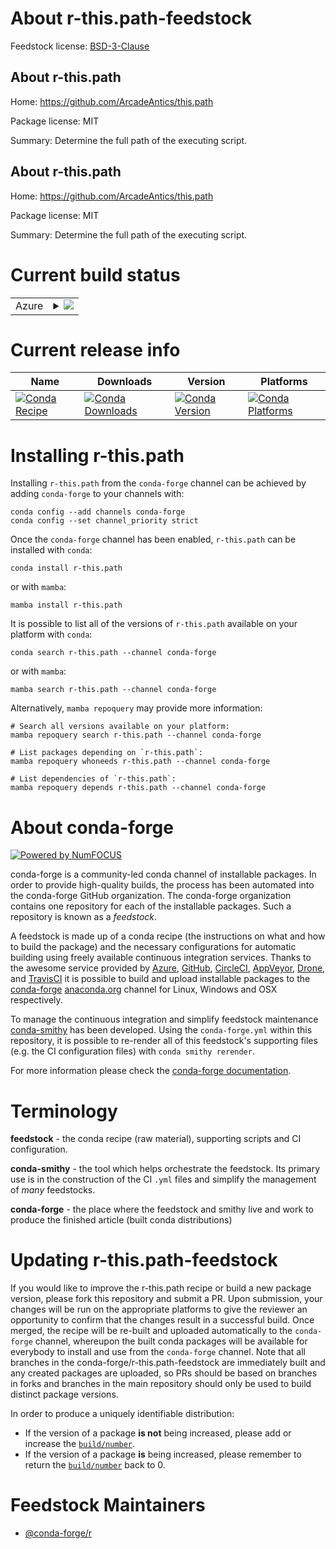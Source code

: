 About r-this.path-feedstock
===========================

Feedstock license: [BSD-3-Clause](https://github.com/conda-forge/r-this.path-feedstock/blob/main/LICENSE.txt)


About r-this.path
-----------------

Home: https://github.com/ArcadeAntics/this.path

Package license: MIT

Summary: Determine the full path of the executing script.

About r-this.path
-----------------

Home: https://github.com/ArcadeAntics/this.path

Package license: MIT

Summary: Determine the full path of the executing script.

Current build status
====================


<table>
    
  <tr>
    <td>Azure</td>
    <td>
      <details>
        <summary>
          <a href="https://dev.azure.com/conda-forge/feedstock-builds/_build/latest?definitionId=17898&branchName=main">
            <img src="https://dev.azure.com/conda-forge/feedstock-builds/_apis/build/status/r-this.path-feedstock?branchName=main">
          </a>
        </summary>
        <table>
          <thead><tr><th>Variant</th><th>Status</th></tr></thead>
          <tbody><tr>
              <td>linux_64_r_base4.4</td>
              <td>
                <a href="https://dev.azure.com/conda-forge/feedstock-builds/_build/latest?definitionId=17898&branchName=main">
                  <img src="https://dev.azure.com/conda-forge/feedstock-builds/_apis/build/status/r-this.path-feedstock?branchName=main&jobName=linux&configuration=linux%20linux_64_r_base4.4" alt="variant">
                </a>
              </td>
            </tr><tr>
              <td>linux_64_r_base4.5</td>
              <td>
                <a href="https://dev.azure.com/conda-forge/feedstock-builds/_build/latest?definitionId=17898&branchName=main">
                  <img src="https://dev.azure.com/conda-forge/feedstock-builds/_apis/build/status/r-this.path-feedstock?branchName=main&jobName=linux&configuration=linux%20linux_64_r_base4.5" alt="variant">
                </a>
              </td>
            </tr><tr>
              <td>linux_aarch64_r_base4.4</td>
              <td>
                <a href="https://dev.azure.com/conda-forge/feedstock-builds/_build/latest?definitionId=17898&branchName=main">
                  <img src="https://dev.azure.com/conda-forge/feedstock-builds/_apis/build/status/r-this.path-feedstock?branchName=main&jobName=linux&configuration=linux%20linux_aarch64_r_base4.4" alt="variant">
                </a>
              </td>
            </tr><tr>
              <td>linux_aarch64_r_base4.5</td>
              <td>
                <a href="https://dev.azure.com/conda-forge/feedstock-builds/_build/latest?definitionId=17898&branchName=main">
                  <img src="https://dev.azure.com/conda-forge/feedstock-builds/_apis/build/status/r-this.path-feedstock?branchName=main&jobName=linux&configuration=linux%20linux_aarch64_r_base4.5" alt="variant">
                </a>
              </td>
            </tr><tr>
              <td>linux_ppc64le_r_base4.4</td>
              <td>
                <a href="https://dev.azure.com/conda-forge/feedstock-builds/_build/latest?definitionId=17898&branchName=main">
                  <img src="https://dev.azure.com/conda-forge/feedstock-builds/_apis/build/status/r-this.path-feedstock?branchName=main&jobName=linux&configuration=linux%20linux_ppc64le_r_base4.4" alt="variant">
                </a>
              </td>
            </tr><tr>
              <td>linux_ppc64le_r_base4.5</td>
              <td>
                <a href="https://dev.azure.com/conda-forge/feedstock-builds/_build/latest?definitionId=17898&branchName=main">
                  <img src="https://dev.azure.com/conda-forge/feedstock-builds/_apis/build/status/r-this.path-feedstock?branchName=main&jobName=linux&configuration=linux%20linux_ppc64le_r_base4.5" alt="variant">
                </a>
              </td>
            </tr><tr>
              <td>osx_64_r_base4.4</td>
              <td>
                <a href="https://dev.azure.com/conda-forge/feedstock-builds/_build/latest?definitionId=17898&branchName=main">
                  <img src="https://dev.azure.com/conda-forge/feedstock-builds/_apis/build/status/r-this.path-feedstock?branchName=main&jobName=osx&configuration=osx%20osx_64_r_base4.4" alt="variant">
                </a>
              </td>
            </tr><tr>
              <td>osx_64_r_base4.5</td>
              <td>
                <a href="https://dev.azure.com/conda-forge/feedstock-builds/_build/latest?definitionId=17898&branchName=main">
                  <img src="https://dev.azure.com/conda-forge/feedstock-builds/_apis/build/status/r-this.path-feedstock?branchName=main&jobName=osx&configuration=osx%20osx_64_r_base4.5" alt="variant">
                </a>
              </td>
            </tr><tr>
              <td>win_64_r_base4.4</td>
              <td>
                <a href="https://dev.azure.com/conda-forge/feedstock-builds/_build/latest?definitionId=17898&branchName=main">
                  <img src="https://dev.azure.com/conda-forge/feedstock-builds/_apis/build/status/r-this.path-feedstock?branchName=main&jobName=win&configuration=win%20win_64_r_base4.4" alt="variant">
                </a>
              </td>
            </tr><tr>
              <td>win_64_r_base4.5</td>
              <td>
                <a href="https://dev.azure.com/conda-forge/feedstock-builds/_build/latest?definitionId=17898&branchName=main">
                  <img src="https://dev.azure.com/conda-forge/feedstock-builds/_apis/build/status/r-this.path-feedstock?branchName=main&jobName=win&configuration=win%20win_64_r_base4.5" alt="variant">
                </a>
              </td>
            </tr>
          </tbody>
        </table>
      </details>
    </td>
  </tr>
</table>

Current release info
====================

| Name | Downloads | Version | Platforms |
| --- | --- | --- | --- |
| [![Conda Recipe](https://img.shields.io/badge/recipe-r--this.path-green.svg)](https://anaconda.org/conda-forge/r-this.path) | [![Conda Downloads](https://img.shields.io/conda/dn/conda-forge/r-this.path.svg)](https://anaconda.org/conda-forge/r-this.path) | [![Conda Version](https://img.shields.io/conda/vn/conda-forge/r-this.path.svg)](https://anaconda.org/conda-forge/r-this.path) | [![Conda Platforms](https://img.shields.io/conda/pn/conda-forge/r-this.path.svg)](https://anaconda.org/conda-forge/r-this.path) |

Installing r-this.path
======================

Installing `r-this.path` from the `conda-forge` channel can be achieved by adding `conda-forge` to your channels with:

```
conda config --add channels conda-forge
conda config --set channel_priority strict
```

Once the `conda-forge` channel has been enabled, `r-this.path` can be installed with `conda`:

```
conda install r-this.path
```

or with `mamba`:

```
mamba install r-this.path
```

It is possible to list all of the versions of `r-this.path` available on your platform with `conda`:

```
conda search r-this.path --channel conda-forge
```

or with `mamba`:

```
mamba search r-this.path --channel conda-forge
```

Alternatively, `mamba repoquery` may provide more information:

```
# Search all versions available on your platform:
mamba repoquery search r-this.path --channel conda-forge

# List packages depending on `r-this.path`:
mamba repoquery whoneeds r-this.path --channel conda-forge

# List dependencies of `r-this.path`:
mamba repoquery depends r-this.path --channel conda-forge
```


About conda-forge
=================

[![Powered by
NumFOCUS](https://img.shields.io/badge/powered%20by-NumFOCUS-orange.svg?style=flat&colorA=E1523D&colorB=007D8A)](https://numfocus.org)

conda-forge is a community-led conda channel of installable packages.
In order to provide high-quality builds, the process has been automated into the
conda-forge GitHub organization. The conda-forge organization contains one repository
for each of the installable packages. Such a repository is known as a *feedstock*.

A feedstock is made up of a conda recipe (the instructions on what and how to build
the package) and the necessary configurations for automatic building using freely
available continuous integration services. Thanks to the awesome service provided by
[Azure](https://azure.microsoft.com/en-us/services/devops/), [GitHub](https://github.com/),
[CircleCI](https://circleci.com/), [AppVeyor](https://www.appveyor.com/),
[Drone](https://cloud.drone.io/welcome), and [TravisCI](https://travis-ci.com/)
it is possible to build and upload installable packages to the
[conda-forge](https://anaconda.org/conda-forge) [anaconda.org](https://anaconda.org/)
channel for Linux, Windows and OSX respectively.

To manage the continuous integration and simplify feedstock maintenance
[conda-smithy](https://github.com/conda-forge/conda-smithy) has been developed.
Using the ``conda-forge.yml`` within this repository, it is possible to re-render all of
this feedstock's supporting files (e.g. the CI configuration files) with ``conda smithy rerender``.

For more information please check the [conda-forge documentation](https://conda-forge.org/docs/).

Terminology
===========

**feedstock** - the conda recipe (raw material), supporting scripts and CI configuration.

**conda-smithy** - the tool which helps orchestrate the feedstock.
                   Its primary use is in the construction of the CI ``.yml`` files
                   and simplify the management of *many* feedstocks.

**conda-forge** - the place where the feedstock and smithy live and work to
                  produce the finished article (built conda distributions)


Updating r-this.path-feedstock
==============================

If you would like to improve the r-this.path recipe or build a new
package version, please fork this repository and submit a PR. Upon submission,
your changes will be run on the appropriate platforms to give the reviewer an
opportunity to confirm that the changes result in a successful build. Once
merged, the recipe will be re-built and uploaded automatically to the
`conda-forge` channel, whereupon the built conda packages will be available for
everybody to install and use from the `conda-forge` channel.
Note that all branches in the conda-forge/r-this.path-feedstock are
immediately built and any created packages are uploaded, so PRs should be based
on branches in forks and branches in the main repository should only be used to
build distinct package versions.

In order to produce a uniquely identifiable distribution:
 * If the version of a package **is not** being increased, please add or increase
   the [``build/number``](https://docs.conda.io/projects/conda-build/en/latest/resources/define-metadata.html#build-number-and-string).
 * If the version of a package **is** being increased, please remember to return
   the [``build/number``](https://docs.conda.io/projects/conda-build/en/latest/resources/define-metadata.html#build-number-and-string)
   back to 0.

Feedstock Maintainers
=====================

* [@conda-forge/r](https://github.com/orgs/conda-forge/teams/r/)

